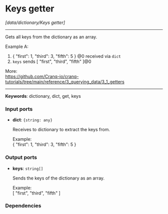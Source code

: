 # Keys getter

_[data/dictionary/Keys getter]_

---

Gets all keys from the dictionary as an array.  
  
  
Example A:  
1. { "first": 1, "third": 3, "fifth": 5 } @0 received via `dict`  
2. `keys` sends  [ "first", "third", "fifth" ]@0  
  
More:  
https://github.com/Cranq-io/cranq-tutorials/tree/main/reference/3_querying_data/3_1_getters  

---

__Keywords__: dictionary, dict, get, keys

### Input ports

* __dict__: ` {string: any} `

    Receives to dictionary to extract the keys from.  
      
    Example:  
    { "first": 1, "third": 3, "fifth": 5 }   

### Output ports

* __keys__: ` string[] `

    Sends the keys of the dictionary as an array.  
      
    Example:  
    [ "first", "third", "fifth" ]  

### Dependencies




